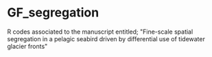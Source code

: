 # GF_segregation
R codes associated to the manuscript entitled; "Fine-scale spatial segregation in a pelagic seabird driven by differential use of tidewater glacier fronts"
